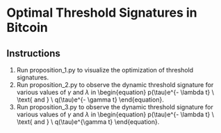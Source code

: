 # Optimal Threshold Signatures in Bitcoin
## Instructions
1. Run proposition_1.py to visualize the optimization of threshold signatures.
2. Run proposition_2.py to observe the dynamic threshold signature for various values of $\gamma$ and $\lambda$ in \begin{equation}
    p(\tau)e^{- \lambda t} \ \text{ and } \ q(\tau)e^{- \gamma t}
\end{equation}.
3. Run proposition_3.py to observe the dynamic threshold signature for various values of $\gamma$ and $\lambda$ in \begin{equation}
    p(\tau)e^{- \lambda t} \ \text{ and } \ q(\tau)e^{\gamma t}
\end{equation}.


